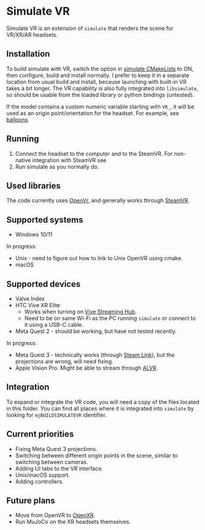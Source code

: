# Simulate VR

Simulate VR is an extension of `simulate` that renders the scene for VR/XR/AR headsets.

## Installation

To build simulate with VR, switch the option in [simulate CMakeLists](simulate/CMakeLists.txt#L51) to ON, then configure, build and install normally. I prefer to keep it in a separate location from usual build and install, because launching with built-in VR takes a bit longer. The VR capability is also fully integrated into `libsimulate`, so should be usable from the loaded library or python bindings (untested).

If the model contains a custom numeric variable starting with `VR_`, it will be used as an origin point/orientation for the headset. For example, see [balloons](model/balloons/balloons.xml#L108-117).

## Running

1. Connect the headset to the computer and to the SteamVR. For non-native integration with SteamVR see
2. Run simulate as you normally do.

## Used libraries

The code currently uses [OpenVr](https://github.com/ValveSoftware/openvr), and generally works through [SteamVR](https://store.steampowered.com/app/250820/SteamVR/).

## Supported systems

* Windows 10/11

In progress:

* Unix - need to figure out how to link to Unix OpenVR using cmake.
* macOS

## Supported devices

* Valve Index
* HTC Vive XR Elite
    - Works when turning on [Vive Streaming Hub](https://www.vive.com/us/solution/vive-streaming/).
    - Need to be on same Wi-Fi as the PC running `simulate` or connect to it using a USB-C cable.
* Meta Quest 2 - should be working, but have not tested recently.

In progress:
* Meta Quest 3 - technically works (through [Steam Link](https://www.meta.com/experiences/5841245619310585/)), but the projections are wrong, will need fixing.
* Apple Vision Pro. Might be able to stream through [ALVR](https://github.com/alvr-org/ALVR).


## Integration

To expand or integrate the VR code, you will need a copy of the files located in this folder. You can find all places where it is integrated into `simulate` by looking for `mjBUILDSIMULATEVR` identifier.

## Current priorities

* Fixing Meta Quest 3 projections.
* Switching between different origin points in the scene, similar to switching between cameras.
* Adding UI tabs to the VR interface.
* Unix/macOS support.
* Adding controllers.

## Future plans

* Move from OpenVR to [OpenXR](https://github.com/KhronosGroup/OpenXR-SDK).
* Run MuJoCo on the XR headsets themselves.
